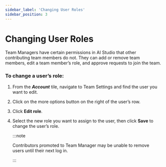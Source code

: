 ```yaml
---
sidebar_label: 'Changing User Roles'
sidebar_position: 3
---
```


# Changing User Roles

Team Managers have certain permissions in AI Studio that other contributing team members do not. They can add or remove team members, edit a team member’s role, and approve requests to join the team. 


### To change a user’s role:

1. From the ***Account*** tile, navigate to Team Settings and find the user you want to edit. 

2. Click on the more options button on the right of the user’s row. 

3. Click **Edit role**. 

4. Select the new role you want to assign to the user, then click **Save** to change the user’s role.

    :::note
    
    Contributors promoted to Team Manager may be unable to remove users until their next log in.
    
    :::

 